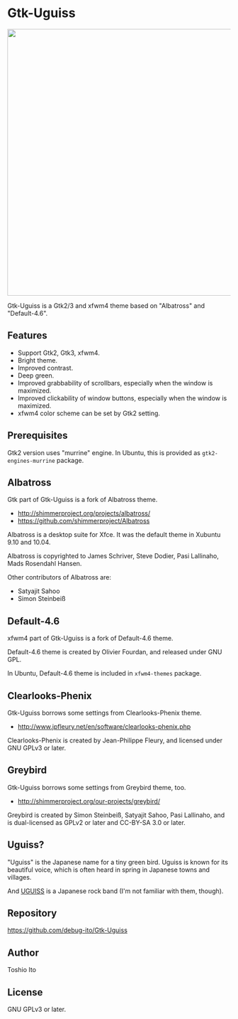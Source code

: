 # Gtk-Uguiss

<p><a href="https://github.com/debug-ito/Gtk-Uguiss/blob/master/examples/gtk3-widgets.png"><img src="https://raw.githubusercontent.com/debug-ito/Gtk-Uguiss/master/examples/gtk3-widgets.png" style="width:600px" /></a></p>

Gtk-Uguiss is a Gtk2/3 and xfwm4 theme based on "Albatross" and "Default-4.6".

## Features

* Support Gtk2, Gtk3, xfwm4.
* Bright theme.
* Improved contrast.
* Deep green.
* Improved grabbability of scrollbars, especially when the window is maximized.
* Improved clickability of window buttons, especially when the window is maximized.
* xfwm4 color scheme can be set by Gtk2 setting.


## Prerequisites

Gtk2 version uses "murrine" engine.
In Ubuntu, this is provided as `gtk2-engines-murrine` package.


## Albatross

Gtk part of Gtk-Uguiss is a fork of Albatross theme.

* http://shimmerproject.org/projects/albatross/
* https://github.com/shimmerproject/Albatross

Albatross is a desktop suite for Xfce.
It was the default theme in Xubuntu 9.10 and 10.04.

Albatross is copyrighted to 
James Schriver, Steve Dodier, Pasi Lallinaho, Mads Rosendahl Hansen.

Other contributors of Albatross are:

* Satyajit Sahoo
* Simon Steinbeiß


## Default-4.6

xfwm4 part of Gtk-Uguiss is a fork of Default-4.6 theme.

Default-4.6 theme is created by Olivier Fourdan, and released under GNU GPL.

In Ubuntu, Default-4.6 theme is included in `xfwm4-themes` package.

## Clearlooks-Phenix

Gtk-Uguiss borrows some settings from Clearlooks-Phenix theme.

* http://www.jpfleury.net/en/software/clearlooks-phenix.php

Clearlooks-Phenix is created by Jean-Philippe Fleury, and licensed under GNU GPLv3 or later.

## Greybird

Gtk-Uguiss borrows some settings from Greybird theme, too.

* http://shimmerproject.org/our-projects/greybird/

Greybird is created by Simon Steinbeiß, Satyajit Sahoo, Pasi Lallinaho,
and is dual-licensed as GPLv2 or later and CC-BY-SA 3.0 or later.


## Uguiss?

"Uguiss" is the Japanese name for a tiny green bird.
Uguiss is known for its beautiful voice, which is often heard in spring in Japanese towns and villages.

And [UGUISS](http://ja.wikipedia.org/wiki/UGUISS) is a Japanese rock band (I'm not familiar with them, though).

## Repository

https://github.com/debug-ito/Gtk-Uguiss

## Author

Toshio Ito

## License

GNU GPLv3 or later.

